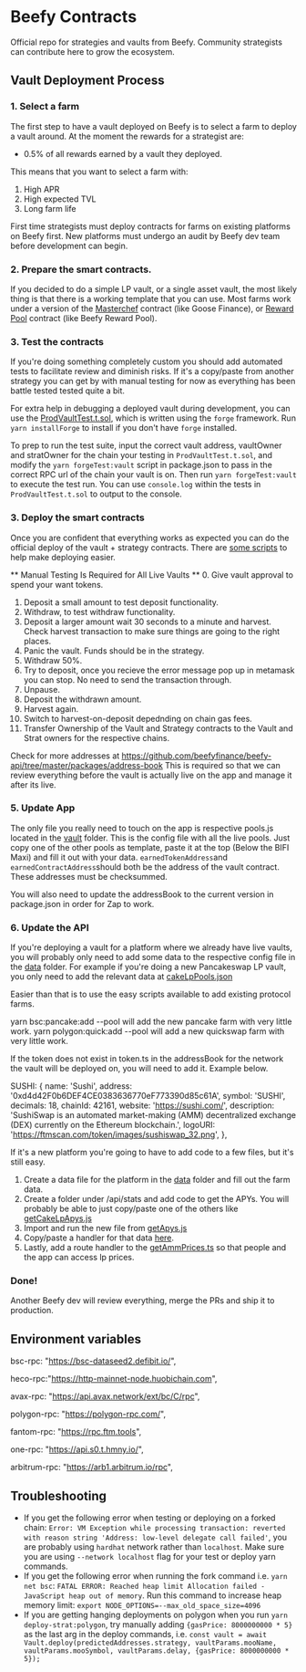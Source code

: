 # Beefy Contracts
Official repo for strategies and vaults from Beefy. Community strategists can contribute here to grow the ecosystem.

## Vault Deployment Process
### 1. Select a farm
The first step to have a vault deployed on Beefy is to select a farm to deploy a vault around. At the moment the rewards for a strategist are:
 - 0.5% of all rewards earned by a vault they deployed.

This means that you want to select a farm with:
1. High APR
2. High expected TVL
3. Long farm life

First time strategists must deploy contracts for farms on existing platforms on Beefy first. New platforms must undergo an audit by Beefy dev team before development can begin.

### 2. Prepare the smart contracts.
If you decided to do a simple LP vault, or a single asset vault, the most likely thing is that there is a working template that you can use. Most farms work under a version of the [Masterchef](https://bscscan.com/address/0xe70E9185F5ea7Ba3C5d63705784D8563017f2E57#code) contract (like Goose Finance), or [Reward Pool](https://arbiscan.io/address/0x48f4634c8383af01bf71aefbc125eb582eb3c74d#code) contract (like Beefy Reward Pool).

### 3. Test the contracts
If you're doing something completely custom you should add automated tests to facilitate review and diminish risks. If it's a copy/paste from another strategy you can get by with manual testing for now as everything has been battle tested tested quite a bit.

For extra help in debugging a deployed vault during development, you can use the [ProdVaultTest.t.sol](./forge/test/ProdVaultTest.t.sol), which is written using the `forge` framework. Run `yarn installForge` to install if you don't have `forge` installed.

To prep to run the test suite, input the correct vault address, vaultOwner and stratOwner for the chain your testing in `ProdVaultTest.t.sol`, and modify the `yarn forgeTest:vault` script in package.json to pass in the correct RPC url of the chain your vault is on. Then run `yarn forgeTest:vault` to execute the test run. You can use `console.log` within the tests in `ProdVaultTest.t.sol` to output to the console.

### 3. Deploy the smart contracts
Once you are confident that everything works as expected you can do the official deploy of the vault + strategy contracts. There are [some scripts](https://github.com/beefyfinance/beefy-contracts/blob/master/scripts/) to help make deploying easier.

** Manual Testing Is Required for All Live Vaults **
0. Give vault approval to spend your want tokens. 
1. Deposit a small amount to test deposit functionality. 
2. Withdraw, to test withdraw functionality. 
3. Deposit a larger amount wait 30 seconds to a minute and harvest. Check harvest transaction to make sure things are going to the right places. 
4. Panic the vault. Funds should be in the strategy. 
5. Withdraw 50%. 
6. Try to deposit, once you recieve the error message pop up in metamask you can stop. No need to send the transaction through. 
7. Unpause.
8. Deposit the withdrawn amount. 
9. Harvest again. 
10. Switch to harvest-on-deposit depednding on chain gas fees. 
11. Transfer Ownership of the Vault and Strategy contracts to the Vault and Strat owners for the respective chains. 

Check for more addresses at https://github.com/beefyfinance/beefy-api/tree/master/packages/address-book
This is required so that we can review everything before the vault is actually live on the app and manage it after its live.

### 5.  Update App
The only file you really need to touch on the app is respective pools.js located in the [vault](https://github.com/beefyfinance/beefy-app/tree/master/src/features/configure/vault) folder. This is the config file with all the live pools.  Just copy one of the other pools as template, paste it at the top (Below the BIFI Maxi) and fill it out with your data. `earnedTokenAddress`and `earnedContractAddress`should both be the address of the vault contract. These addresses must be checksummed. 

You will also need to update the addressBook to the current version in package.json in order for Zap to work. 

### 6. Update the API
If you're deploying a vault for a platform where we already have live vaults, you will probably only need to add some data to the respective config file in the [data](https://github.com/beefyfinance/beefy-api/tree/master/src/data) folder. For example if you're doing a new Pancakeswap LP vault, you only need to add the relevant data at [cakeLpPools.json](https://github.com/beefyfinance/beefy-api/blob/master/src/data/cakeLpPools.json)

Easier than that is to use the easy scripts available to add existing protocol farms. 

yarn bsc:pancake:add --pool <pid> will add the new pancake farm with very little work. 
yarn polygon:quick:add --pool <reward pool address> will add a new quickswap farm with very little work.
 
If the token does not exist in token.ts in the addressBook for the network the vault will be deployed on, you will need to add it. Example below. 
 
SUSHI: {
    name: 'Sushi',
    address: '0xd4d42F0b6DEF4CE0383636770eF773390d85c61A',
    symbol: 'SUSHI',
    decimals: 18,
    chainId: 42161,
    website: 'https://sushi.com/',
    description:
      'SushiSwap is an automated market-making (AMM) decentralized exchange (DEX) currently on the Ethereum blockchain.',
    logoURI: 'https://ftmscan.com/token/images/sushiswap_32.png',
  },

If it's a new platform you're going to have to add code to a few files, but it's still easy.

1. Create a data file for the platform in the [data](https://github.com/beefyfinance/beefy-api/tree/master/src/data) folder and fill out the farm data.
2. Create a folder under /api/stats and add code to get the APYs. You will probably be able to just copy/paste one of the others like [getCakeLpApys.js](https://github.com/beefyfinance/beefy-api/blob/master/src/api/stats/pancake/getCakeLpApys.js)
3. Import and run the new file from [getApys.js](https://github.com/beefyfinance/beefy-api/blob/master/src/api/stats/getApys.js)
4. Copy/paste a handler for that data [here](https://github.com/beefyfinance/beefy-api/blob/master/src/api/price/index.js).
5. Lastly, add a route handler to the [getAmmPrices.ts](https://github.com/beefyfinance/beefy-api/blob/master/src/api/stats/getAmmPrices.ts) so that people and the app can access lp prices.


### Done!
Another Beefy dev will review everything, merge the PRs and ship it to production.

## Environment variables
 bsc-rpc: "https://bsc-dataseed2.defibit.io/",
 
 heco-rpc:"https://http-mainnet-node.huobichain.com",
    
 avax-rpc: "https://api.avax.network/ext/bc/C/rpc",
    
 polygon-rpc: "https://polygon-rpc.com/",
    
 fantom-rpc: "https://rpc.ftm.tools",
 
 one-rpc: "https://api.s0.t.hmny.io/",
    
 arbitrum-rpc: "https://arb1.arbitrum.io/rpc",
 

## Troubleshooting
- If you get the following error when testing or deploying on a forked chain: `Error: VM Exception while processing transaction: reverted with reason string 'Address: low-level delegate call failed'`, you are probably using `hardhat` network rather than `localhost`. Make sure you are using `--network localhost` flag for your test or deploy yarn commands.
- If you get the following error when running the fork command i.e. `yarn net bsc`: `FATAL ERROR: Reached heap limit Allocation failed - JavaScript heap out of memory`. Run this command to increase heap memory limit: `export NODE_OPTIONS=--max_old_space_size=4096`
- If you are getting hanging deployments on polygon when you run `yarn deploy-strat:polygon`, try manually adding `{gasPrice: 8000000000 * 5}` as the last arg in the deploy commands, i.e. `const vault = await Vault.deploy(predictedAddresses.strategy, vaultParams.mooName, vaultParams.mooSymbol, vaultParams.delay, {gasPrice: 8000000000 * 5}); `
